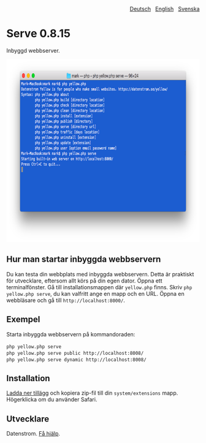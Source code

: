 <p align="right"><a href="README-de.md">Deutsch</a> &nbsp; <a href="README.md">English</a> &nbsp; <a href="README-sv.md">Svenska</a></p>

Serve 0.8.15
============
Inbyggd webbserver.

<p align="center"><img src="serve-screenshot.png?raw=true" width="794" height="478" alt="Skärmdump"></p>

## Hur man startar inbyggda webbservern

Du kan testa din webbplats med inbyggda webbservern. Detta är praktiskt för utvecklare, eftersom allt körs på din egen dator. Öppna ett terminalfönster. Gå till installationsmappen där `yellow.php` finns. Skriv `php yellow.php serve`, du kan valfritt ange en mapp och en URL. Öppna en webbläsare och gå till `http://localhost:8000/`.

## Exempel

Starta inbyggda webbservern på kommandoraden:

`php yellow.php serve`  
`php yellow.php serve public http://localhost:8008/`  
`php yellow.php serve dynamic http://localhost:8008/`  

## Installation

[Ladda ner tillägg](https://github.com/datenstrom/yellow-extensions/raw/master/zip/serve.zip) och kopiera zip-fil till din `system/extensions` mapp. Högerklicka om du använder Safari.

## Utvecklare

Datenstrom. [Få hjälp](https://datenstrom.se/sv/yellow/help/).
